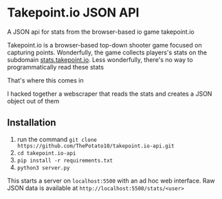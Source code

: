 # Takepoint.io JSON API
A JSON api for stats from the browser-based io game takepoint.io

Takepoint.io is a browser-based top-down shooter game focused on capturing points. Wonderfully, the game collects players's stats on the subdomain [stats.takepoint.io](https://stats.takepoint.io). Less wonderfully, there's no way to programmatically read these stats

That's where this comes in

I hacked together a webscraper that reads the stats and creates a JSON object out of them

## Installation
1. run the command `git clone https://github.com/ThePotato10/takepoint.io-api.git`
2. `cd takepoint.io-api`
3. `pip install -r requirements.txt`
4. `python3 server.py`

This starts a server on `localhost:5500` with an ad hoc web interface. Raw JSON data is available at `http://localhost:5500/stats/<user>`

